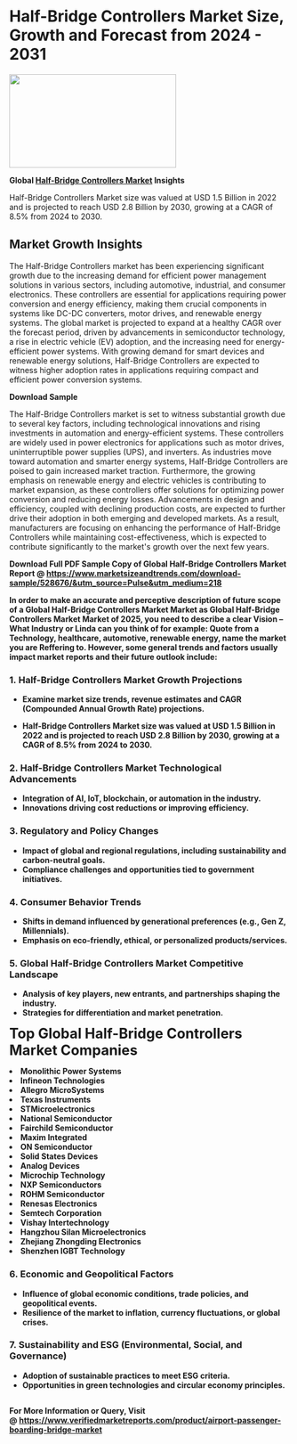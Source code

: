 <H1>Half-Bridge Controllers Market Size, Growth and Forecast from 2024 - 2031</H1><img class="aligncenter size-medium wp-image-584254" src="https://thirdeyenews.in/wp-content/uploads/2024/09/Global-Market-Research-300x168.jpeg" alt="" width="300" height="168" /><p><strong>Global&nbsp;<a href="https://www.marketsizeandtrends.com/download-sample/528676/&amp;utm_source=Pulse&amp;utm_medium=218">Half-Bridge Controllers Market</a> Insights</strong></p><p>Half-Bridge Controllers Market size was valued at USD 1.5 Billion in 2022 and is projected to reach USD 2.8 Billion by 2030, growing at a CAGR of 8.5% from 2024 to 2030.</p><p><h2>Market Growth Insights</h2> <p>The Half-Bridge Controllers market has been experiencing significant growth due to the increasing demand for efficient power management solutions in various sectors, including automotive, industrial, and consumer electronics. These controllers are essential for applications requiring power conversion and energy efficiency, making them crucial components in systems like DC-DC converters, motor drives, and renewable energy systems. The global market is projected to expand at a healthy CAGR over the forecast period, driven by advancements in semiconductor technology, a rise in electric vehicle (EV) adoption, and the increasing need for energy-efficient power systems. With growing demand for smart devices and renewable energy solutions, Half-Bridge Controllers are expected to witness higher adoption rates in applications requiring compact and efficient power conversion systems.</p> <p><strong>Download Sample</strong></p> <p>The Half-Bridge Controllers market is set to witness substantial growth due to several key factors, including technological innovations and rising investments in automation and energy-efficient systems. These controllers are widely used in power electronics for applications such as motor drives, uninterruptible power supplies (UPS), and inverters. As industries move toward automation and smarter energy systems, Half-Bridge Controllers are poised to gain increased market traction. Furthermore, the growing emphasis on renewable energy and electric vehicles is contributing to market expansion, as these controllers offer solutions for optimizing power conversion and reducing energy losses. Advancements in design and efficiency, coupled with declining production costs, are expected to further drive their adoption in both emerging and developed markets. As a result, manufacturers are focusing on enhancing the performance of Half-Bridge Controllers while maintaining cost-effectiveness, which is expected to contribute significantly to the market's growth over the next few years.</p> <p><strong></p><p><span class=""><strong>Download Full PDF Sample Copy of Global Half-Bridge Controllers Market Report</strong> @ <a href="https://www.marketsizeandtrends.com/download-sample/528676/&amp;utm_source=Pulse&amp;utm_medium=218" target="_blank">https://www.marketsizeandtrends.com/download-sample/528676/&amp;utm_source=Pulse&amp;utm_medium=218</a></span></p><p>In order to make an accurate and perceptive description of future scope of a Global&nbsp;Half-Bridge Controllers Market Market as Global&nbsp;Half-Bridge Controllers Market Market of 2025, you need to describe a clear Vision &ndash; What Industry or Linda can you think of for example: Quote from a Technology, healthcare, automotive, renewable energy, name the market you are Reffering to. However, some general trends and factors usually impact market reports and their future outlook include:</p><h3>1.&nbsp;<strong>Half-Bridge Controllers Market Growth Projections</strong></h3><ul><li>Examine market size trends, revenue estimates and CAGR (Compounded Annual Growth Rate) projections.</li><li><p>Half-Bridge Controllers Market size was valued at USD 1.5 Billion in 2022 and is projected to reach USD 2.8 Billion by 2030, growing at a CAGR of 8.5% from 2024 to 2030.</p></li></ul><h3>2.&nbsp;<strong>Half-Bridge Controllers Market Technological Advancements</strong></h3><ul><li>Integration of AI, IoT, blockchain, or automation in the industry.</li><li>Innovations driving cost reductions or improving efficiency.</li></ul><h3>3.&nbsp;<strong>Regulatory and Policy Changes</strong></h3><ul><li>Impact of global and regional regulations, including sustainability and carbon-neutral goals.</li><li>Compliance challenges and opportunities tied to government initiatives.</li></ul><h3>4.&nbsp;<strong>Consumer Behavior Trends</strong></h3><ul><li>Shifts in demand influenced by generational preferences (e.g., Gen Z, Millennials).</li><li>Emphasis on eco-friendly, ethical, or personalized products/services.</li></ul><h3>5.&nbsp;<strong>Global Half-Bridge Controllers Market Competitive Landscape</strong></h3><ul><li>Analysis of key players, new entrants, and partnerships shaping the industry.</li><li>Strategies for differentiation and market penetration.</li></ul><p data-pm-slice="1 1 []"><span style="color: inherit; font-family: inherit; font-size: 25px;">Top Global Half-Bridge Controllers Market Companies</span></p><div class="" data-test-id=""><p><li>Monolithic Power Systems</li><li> Infineon Technologies</li><li> Allegro MicroSystems</li><li> Texas Instruments</li><li> STMicroelectronics</li><li> National Semiconductor</li><li> Fairchild Semiconductor</li><li> Maxim Integrated</li><li> ON Semiconductor</li><li> Solid States Devices</li><li> Analog Devices</li><li> Microchip Technology</li><li> NXP Semiconductors</li><li> ROHM Semiconductor</li><li> Renesas Electronics</li><li> Semtech Corporation</li><li> Vishay Intertechnology</li><li> Hangzhou Silan Microelectronics</li><li> Zhejiang Zhongding Electronics</li><li> Shenzhen IGBT Technology</li></p></div><h3>6.&nbsp;<strong>Economic and Geopolitical Factors</strong></h3><ul><li>Influence of global economic conditions, trade policies, and geopolitical events.</li><li>Resilience of the market to inflation, currency fluctuations, or global crises.</li></ul><h3>7.&nbsp;<strong>Sustainability and ESG (Environmental, Social, and Governance)</strong></h3><ul><li>Adoption of sustainable practices to meet ESG criteria.</li><li>Opportunities in green technologies and circular economy principles.</li></ul><h2><strong style="font-size: 14px;">For More Information or Query, Visit @&nbsp;</strong><a style="background-color: #ffffff; font-size: 14px;" href="https://www.marketsizeandtrends.com/report/half-bridge-controllers-market/" target="_blank">https://www.verifiedmarketreports.com/product/airport-passenger-boarding-bridge-market</a></h2>
